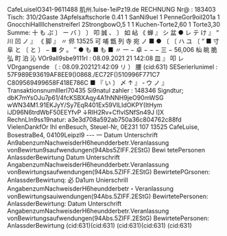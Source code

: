 CafeLuiselO341-9611488 肌州.1uise-1eiPz19.de RECHNUNG Nr@ : 183403 Tisch: 310/2Gaste 3Apfelsaftschorle 0.41 1 SanNi9uel 1 PenneGor9oil201a 1 GnocchiHallllchenstreiferl 2StrongbowO,5 1 1 Kuchen-Torte2,60 1 Torte3,30 Summe: 十 も ぷ 〕 ー バ 〕 〕 叩 誠 、 〕 如 岾 《 蝉 』 シ 盆 ● レ テ け 』 “ 川 凹 ノ 』 《 脚 』 〃 侭 13525 可 哺 甑 列 寺 宛 ノ ■ ● 〔 〔 ハ ユ 〔 “ ■ 寸 阜 と 〔 と 〕 − ■ 夕 。 ″ ● も ■ も ■ 〃 一 − 卓 − − − 三 − 56,006 杣 眺 脆 弘 町 泊 沁 VOr9all9sbe9111rl : 08.09.2021 21 142:08 皿 』 叩 レ VDrgangsende 〔 : 08.09.202121:42:09 リ 〕 腰 (cid:631) SESerierlunimel : 57F989E93619AF8EE9()0868./EC72F()510996F771C7 C809569499658F418E786C ■ 『 い 〕 〆 ↑ 』 ‐ ウ ノ 』 Transaktionsnumlllerl70435 Si9natul zahler : 148346 Signdtur; dbK7mYsOJu7p61/4fcKSBXAqy4A1hNNH9jeO90mWSG wWN34M1.91EKJyY/Sy7EqR401Ex59VILIdOKPY(ItHym iJD96N6trdWbF50EEYfvP ↓RIH2Rv+CflvlSNfSn49J I]X RechnLIn9ss19natur: a3e3d708a592ab750a36c804762c88fd VielenDankfOr IhI enBesuch, Steuel-Nr, 0E231 107 13525 CafeLuise, BosestraBe4, 04109Leipzl9 --- 一 Datum Unterschrift An9abenzumNachweisderH6heundderbetr.Veranlassung vonBewirtun9saufwendungen(94Abs5ZIFF.2EStG) Bewi tetePersonen AnlassderBewirtung Datum Unterschrift AngabenzumNachweisderH6heundderbetr.Veranlassung vonBewirtungsaufwendungen(94Abs.5ZIFF.2EStG) BewirtetePGrsonen: AnlassderBewirtunq: 必 Da1um Unierschrill AngabenzumNachweisderH6heundderbetr・Veranlassung vonBewirtungsauiwendungen(94Abs.5ZIFF.2EStG) BewirtetePersonen: AnlassderBewirtung: Datum Unterschrift AngabenzumNachweisderH6heundderbetr.Veranlassung vonBewirtungsaufwendungen(94Abs.5ZIFF.2EStG) BewirtetePersonen: AnlassderBewirtung (cid:631)(cid:631) (cid:631)(cid:631) (cid:631)